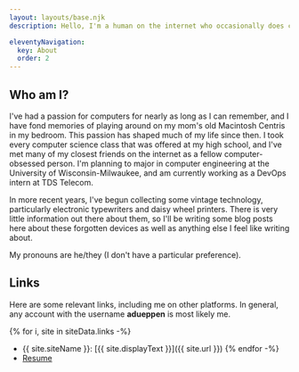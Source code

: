 ```yaml
---
layout: layouts/base.njk
description: Hello, I'm a human on the internet who occasionally does cool projects.

eleventyNavigation:
  key: About
  order: 2
---
```

## Who am I?

I've had a passion for computers for nearly as long as I can remember, and I have fond memories of playing around on my
mom's old Macintosh Centris in my bedroom. This passion has shaped much of my life since then. I took every computer
science class that was offered at my high school, and I've met many of my closest friends on the internet as a fellow
computer-obsessed person. I'm planning to major in computer engineering at the University of Wisconsin-Milwaukee, and
am currently working as a DevOps intern at TDS Telecom.

In more recent years, I've begun collecting some vintage technology, particularly electronic typewriters and daisy wheel
printers. There is very little information out there about them, so I'll be writing some blog posts here about these
forgotten devices as well as anything else I feel like writing about.

My pronouns are he/they (I don't have a particular preference).

## Links

Here are some relevant links, including me on other platforms. In general, any account with the username **adueppen**
is most likely me.

{% for i, site in siteData.links -%}
- {{ site.siteName }}: [{{ site.displayText }}]({{ site.url }})
{% endfor -%}
- [Resume](/resume.pdf)
